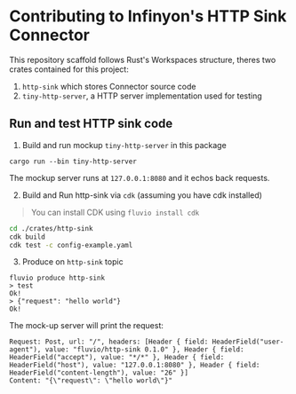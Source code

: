 # Contributing to Infinyon's HTTP Sink Connector

This repository scaffold follows Rust's Workspaces structure, theres two crates
contained for this project:

1. `http-sink` which stores Connector source code
2. `tiny-http-server`, a HTTP server implementation used for testing

## Run and test HTTP sink code

1. Build and run mockup `tiny-http-server` in this package

```
cargo run --bin tiny-http-server
```

The mockup server runs at `127.0.0.1:8080` and it echos back requests.

2. Build and Run http-sink via `cdk` (assuming you have cdk installed)

> You can install CDK using `fluvio install cdk`

```bash
cd ./crates/http-sink
cdk build
cdk test -c config-example.yaml
```

3. Produce on `http-sink` topic

```
fluvio produce http-sink
> test
Ok!
> {"request": "hello world"}
Ok!
```

The mock-up server will print the request:

```
Request: Post, url: "/", headers: [Header { field: HeaderField("user-agent"), value: "fluvio/http-sink 0.1.0" }, Header { field: HeaderField("accept"), value: "*/*" }, Header { field: HeaderField("host"), value: "127.0.0.1:8080" }, Header { field: HeaderField("content-length"), value: "26" }]
Content: "{\"request\": \"hello world\"}"
```

